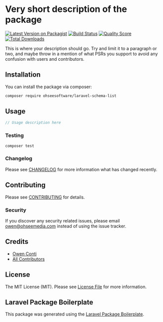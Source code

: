 # Very short description of the package

[![Latest Version on Packagist](https://img.shields.io/packagist/v/ohseesoftware/laravel-schema-list.svg?style=flat-square)](https://packagist.org/packages/ohseesoftware/laravel-schema-list)
[![Build Status](https://img.shields.io/travis/ohseesoftware/laravel-schema-list/master.svg?style=flat-square)](https://travis-ci.org/ohseesoftware/laravel-schema-list)
[![Quality Score](https://img.shields.io/scrutinizer/g/ohseesoftware/laravel-schema-list.svg?style=flat-square)](https://scrutinizer-ci.com/g/ohseesoftware/laravel-schema-list)
[![Total Downloads](https://img.shields.io/packagist/dt/ohseesoftware/laravel-schema-list.svg?style=flat-square)](https://packagist.org/packages/ohseesoftware/laravel-schema-list)

This is where your description should go. Try and limit it to a paragraph or two, and maybe throw in a mention of what PSRs you support to avoid any confusion with users and contributors.

## Installation

You can install the package via composer:

```bash
composer require ohseesoftware/laravel-schema-list
```

## Usage

``` php
// Usage description here
```

### Testing

``` bash
composer test
```

### Changelog

Please see [CHANGELOG](CHANGELOG.md) for more information what has changed recently.

## Contributing

Please see [CONTRIBUTING](CONTRIBUTING.md) for details.

### Security

If you discover any security related issues, please email owen@ohseemedia.com instead of using the issue tracker.

## Credits

- [Owen Conti](https://github.com/ohseesoftware)
- [All Contributors](../../contributors)

## License

The MIT License (MIT). Please see [License File](LICENSE.md) for more information.

## Laravel Package Boilerplate

This package was generated using the [Laravel Package Boilerplate](https://laravelpackageboilerplate.com).